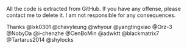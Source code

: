 All the code is extracted from GitHub. 
If you have any offense, please contact me to delete it. 
I am not responsible for any consequences.

Thanks
@lxk0301
@chavyleung
@whyour
@yangtingxiao
@Orz-3
@NobyDa
@i-chenzhe
@CenBoMin
@adwktt
@blackmatrix7
@Tartarus2014
@shylocks
